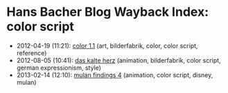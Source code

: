 # Hans Bacher Blog Wayback Index: color script

* 2012-04-19 (11:21): [color 1.1](https://web.archive.org/web/https://one1more2time3.wordpress.com/2012/04/19/color-1-1/) (art, bilderfabrik, color, color script, reference)
* 2012-08-05 (10:41): [das kalte herz](https://web.archive.org/web/https://one1more2time3.wordpress.com/2012/08/05/das-kalte-herz/) (animation, bilderfabrik, color script, german expressionism, style)
* 2013-02-14 (12:10): [mulan findings 4](https://web.archive.org/web/https://one1more2time3.wordpress.com/2013/02/14/mulan-findings-4/) (animation, color script, disney, mulan)